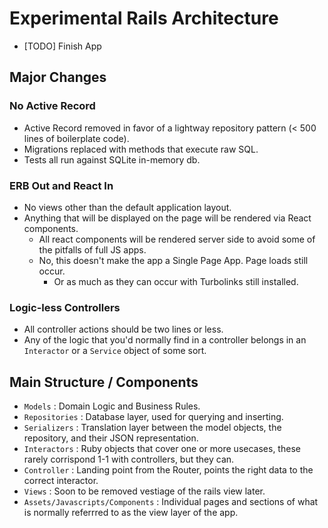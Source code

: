 # Experimental Rails Architecture
- [TODO] Finish App

## Major Changes

### No Active Record
  - Active Record removed in favor of a lightway repository pattern (< 500 lines of boilerplate code).
  - Migrations replaced with methods that execute raw SQL.
  - Tests all run against SQLite in-memory db.

### ERB Out and React In
  - No views other than the default application layout.
  - Anything that will be displayed on the page will be rendered via React components.
    - All react components will be rendered server side to avoid some of the pitfalls of full JS apps.
    - No, this doesn't make the app a Single Page App. Page loads still occur.
      - Or as much as they can occur with Turbolinks still installed.

### Logic-less Controllers
  - All controller actions should be two lines or less.
  - Any of the logic that you'd normally find in a controller belongs in an `Interactor` or a `Service` object of some sort.
  
  
## Main Structure / Components
  - `Models` : Domain Logic and Business Rules.
  - `Repositories` : Database layer, used for querying and inserting.
  - `Serializers` : Translation layer between the model objects, the repository, and their JSON representation.
  - `Interactors` : Ruby objects that cover one or more usecases, these rarely corrispond 1-1 with controllers, but they can.
  - `Controller` : Landing point from the Router, points the right data to the correct interactor.
  - `Views` : Soon to be removed vestiage of the rails view later.
  - `Assets/Javascripts/Components` : Individual pages and sections of what is normally referrred to as the view layer of the app.
